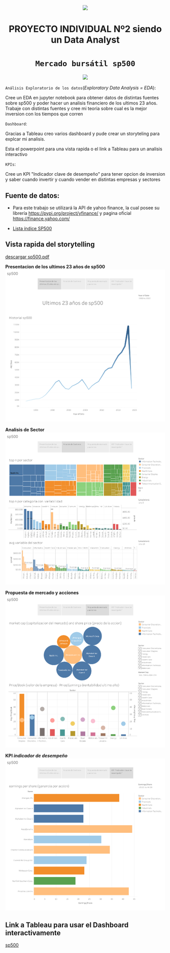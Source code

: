 <p align='center'>
<img src ="https://d31uz8lwfmyn8g.cloudfront.net/Assets/logo-henry-white-lg.png">
<p>

<h1 align='center'>
 <b>PROYECTO INDIVIDUAL Nº2 siendo un Data Analyst</b>
</h1>

# <h1 align="center">**`Mercado bursátil sp500`**</h1>

<p align='center'>
<img src = 'https://m.foolcdn.com/media/dubs/original_images/Intro_slide_-_digital_stock_chart_going_up_-_source_getty.jpg' height = 200>
<p>

`Análisis Exploratorio de los datos`(_Exploratory Data Analysis = EDA_):

Cree un EDA en jupyter notebook para obtener datos de distintas fuentes sobre sp500 y poder hacer un analisis financiero
de los ultimos 23 años.
Trabaje con distintas fuentes y cree mi teoria sobre cual es la mejor inversion con los tiempos que corren

`Dashboard`:

Gracias a Tableau creo varios dashboard y pude crear un storyteling para explcar mi analisis.

Esta el powerpoint para una vista rapida o el link a Tableau para un analisis interactivo

`KPIs`:

Cree un KPI "Indicador clave de desempeño" para tener opcion de inversion y saber cuando invertir y cuando vender en distintas
empresas y sectores

## Fuente de datos:

- Para este trabajo se utilizará la API de yahoo finance, la cual posee su librería https://pypi.org/project/yfinance/ y
  pagina oficial https://finance.yahoo.com/

- [Lista índice SP500](https://www.google.com/url?q=https://en.wikipedia.org/wiki/List_of_S%2526P_500_companies&sa=D&source=docs&ust=1676566032938438&usg=AOvVaw3J6gZYtEH8xJABTCf0pYqO)


## Vista rapida del storytelling 
[descargar sp500.pdf ](tableau/sp500.pdf)

**Presentacion de los ultimos 23 años de sp500**
![img_1](tableau/sp500.png)

**Analisis de Sector**
![img_2](tableau/sp500%20(1).png)

**Propuesta de mercado y acciones**
![img_3](tableau/sp500%20(2).png)

**KPI *indicador de desempeño***
![img_4](tableau/sp500%20(3).png)


## Link a Tableau para usar el Dashboard interactivamente
[sp500](https://public.tableau.com/views/sp500_analyst/Story1?:language=en-US&:display_count=n&:origin=viz_share_link)